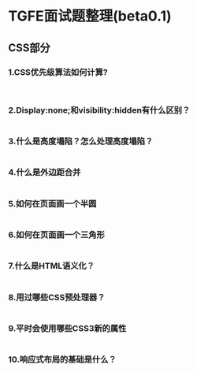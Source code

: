 # TGFE面试题整理(beta0.1)

## **CSS部分**

### 1.CSS优先级算法如何计算?
```mardown
    
```
 
### 2.Display:none;和visibility:hidden有什么区别？
```markdown

```

### 3.什么是高度塌陷？怎么处理高度塌陷？
```markdown

```

### 4.什么是外边距合并
```markdown

```

### 5.如何在页面画一个半圆
```css

```

### 6.如何在页面画一个三角形
```css

```

### 7.什么是HTML语义化？
```markdown

```

### 8.用过哪些CSS预处理器？
```markdown

```
### 9.平时会使用哪些CSS3新的属性
```css

```

### 10.响应式布局的基础是什么？
